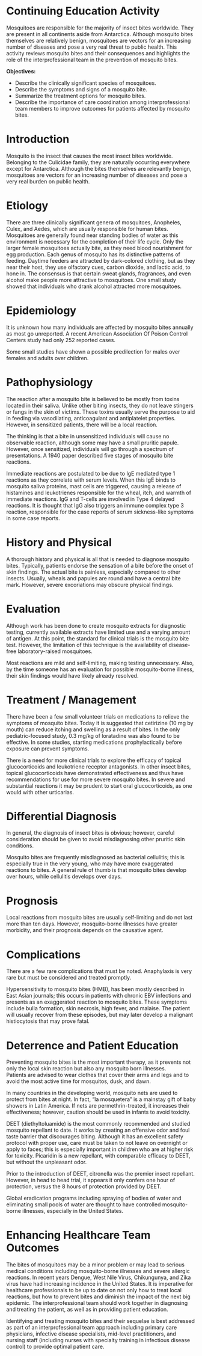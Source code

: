 # Continuing Education Activity

Mosquitoes are responsible for the majority of insect bites worldwide. They are present in all continents aside from Antarctica. Although mosquito bites themselves are relatively benign, mosquitoes are vectors for an increasing number of diseases and pose a very real threat to public health. This activity reviews mosquito bites and their consequences and highlights the role of the interprofessional team in the prevention of mosquito bites.

**Objectives:**
- Describe the clinically significant species of mosquitoes.
- Describe the symptoms and signs of a mosquito bite.
- Summarize the treatment options for mosquito bites.
- Describe the importance of care coordination among interprofessional team members to improve outcomes for patients affected by mosquito bites.

# Introduction

Mosquito is the insect that causes the most insect bites worldwide. Belonging to the Culicidae family, they are naturally occurring everywhere except for Antarctica. Although the bites themselves are relevantly benign, mosquitoes are vectors for an increasing number of diseases and pose a very real burden on public health.

# Etiology

There are three clinically significant genera of mosquitoes, Anopheles, Culex, and Aedes, which are usually responsible for human bites. Mosquitoes are generally found near standing bodies of water as this environment is necessary for the completion of their life cycle. Only the larger female mosquitoes actually bite, as they need blood nourishment for egg production. Each genus of mosquito has its distinctive patterns of feeding. Daytime feeders are attracted by dark-colored clothing, but as they near their host, they use olfactory cues, carbon dioxide, and lactic acid, to hone in. The consensus is that certain sweat glands, fragrances, and even alcohol make people more attractive to mosquitoes. One small study showed that individuals who drank alcohol attracted more mosquitoes.

# Epidemiology

It is unknown how many individuals are affected by mosquito bites annually as most go unreported. A recent American Association Of Poison Control Centers study had only 252 reported cases.

Some small studies have shown a possible predilection for males over females and adults over children.

# Pathophysiology

The reaction after a mosquito bite is believed to be mostly from toxins located in their saliva. Unlike other biting insects, they do not leave stingers or fangs in the skin of victims. These toxins usually serve the purpose to aid in feeding via vasodilating, anticoagulant and antiplatelet properties. However, in sensitized patients, there will be a local reaction.

The thinking is that a bite in unsensitized individuals will cause no observable reaction, although some may have a small pruritic papule. However, once sensitized, individuals will go through a spectrum of presentations. A 1940 paper described five stages of mosquito bite reactions.

Immediate reactions are postulated to be due to IgE mediated type 1 reactions as they correlate with serum levels. When this IgE binds to mosquito saliva proteins, mast cells are triggered, causing a release of histamines and leukotrienes responsible for the wheal, itch, and warmth of immediate reactions. IgG and T-cells are involved in Type 4 delayed reactions. It is thought that IgG also triggers an immune complex type 3 reaction, responsible for the case reports of serum sickness-like symptoms in some case reports.

# History and Physical

A thorough history and physical is all that is needed to diagnose mosquito bites. Typically, patients endorse the sensation of a bite before the onset of skin findings. The actual bite is painless, especially compared to other insects. Usually, wheals and papules are round and have a central bite mark. However, severe excoriations may obscure physical findings.

# Evaluation

Although work has been done to create mosquito extracts for diagnostic testing, currently available extracts have limited use and a varying amount of antigen. At this point, the standard for clinical trials is the mosquito bite test. However, the limitation of this technique is the availability of disease-free laboratory-raised mosquitoes.

Most reactions are mild and self-limiting, making testing unnecessary. Also, by the time someone has an evaluation for possible mosquito-borne illness, their skin findings would have likely already resolved.

# Treatment / Management

There have been a few small volunteer trials on medications to relieve the symptoms of mosquito bites. Today it is suggested that cetirizine (10 mg by mouth) can reduce itching and swelling as a result of bites. In the only pediatric-focused study, 0.3 mg/kg of loratadine was also found to be effective. In some studies, starting medications prophylactically before exposure can prevent symptoms.

There is a need for more clinical trials to explore the efficacy of topical glucocorticoids and leukotriene receptor antagonists. In other insect bites, topical glucocorticoids have demonstrated effectiveness and thus have recommendations for use for more severe mosquito bites. In severe and substantial reactions it may be prudent to start oral glucocorticoids, as one would with other urticarias.

# Differential Diagnosis

In general, the diagnosis of insect bites is obvious; however, careful consideration should be given to avoid misdiagnosing other pruritic skin conditions.

Mosquito bites are frequently misdiagnosed as bacterial cellulitis; this is especially true in the very young, who may have more exaggerated reactions to bites. A general rule of thumb is that mosquito bites develop over hours, while cellulitis develops over days.

# Prognosis

Local reactions from mosquito bites are usually self-limiting and do not last more than ten days. However, mosquito-borne illnesses have greater morbidity, and their prognosis depends on the causative agent.

# Complications

There are a few rare complications that must be noted. Anaphylaxis is very rare but must be considered and treated promptly.

Hypersensitivity to mosquito bites (HMB), has been mostly described in East Asian journals; this occurs in patients with chronic EBV infections and presents as an exaggerated reaction to mosquito bites. These symptoms include bulla formation, skin necrosis, high fever, and malaise. The patient will usually recover from these episodes, but may later develop a malignant histiocytosis that may prove fatal.

# Deterrence and Patient Education

Preventing mosquito bites is the most important therapy, as it prevents not only the local skin reaction but also any mosquito born illnesses. Patients are advised to wear clothes that cover their arms and legs and to avoid the most active time for mosquitos, dusk, and dawn.

In many countries in the developing world, mosquito nets are used to protect from bites at night. In fact, “la mosquetera” is a mainstay gift of baby showers in Latin America. If nets are permethrin-treated, it increases their effectiveness; however, caution should be used in infants to avoid toxicity.

DEET (diethyltoluamide) is the most commonly recommended and studied mosquito repellant to date. It works by creating an offensive odor and foul taste barrier that discourages biting. Although it has an excellent safety protocol with proper use, care must be taken to not leave on overnight or apply to faces; this is especially important in children who are at higher risk for toxicity. Picaridin is a new repellant, with comparable efficacy to DEET, but without the unpleasant odor.

Prior to the introduction of DEET, citronella was the premier insect repellant. However, in head to head trial, it appears it only confers one hour of protection, versus the 8 hours of protection provided by DEET.

Global eradication programs including spraying of bodies of water and eliminating small pools of water are thought to have controlled mosquito-borne illnesses, especially in the United States.

# Enhancing Healthcare Team Outcomes

The bites of mosquitoes may be a minor problem or may lead to serious medical conditions including mosquito-borne illnesses and severe allergic reactions. In recent years Dengue, West Nile Virus, Chikungunya, and Zika virus have had increasing incidence in the United States. It is imperative for healthcare professionals to be up to date on not only how to treat local reactions, but how to prevent bites and diminish the impact of the next big epidemic. The interprofessional team should work together in diagnosing and treating the patient, as well as in providing patient education.

Identifying and treating mosquito bites and their sequelae is best addressed as part of an interprofessional team approach including primary care physicians, infective disease specialists, mid-level practitioners, and nursing staff (including nurses with specialty training in infectious disease control) to provide optimal patient care.